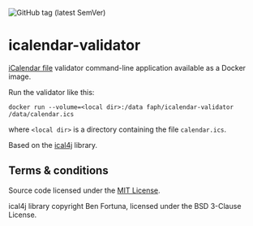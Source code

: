 ![GitHub tag (latest SemVer)](https://img.shields.io/github/v/tag/faph/icalendar-validator?label=release&sort=semver)

icalendar-validator
===================

[iCalendar file][ical] validator command-line application available as a Docker image.

Run the validator like this:

    docker run --volume=<local dir>:/data faph/icalendar-validator /data/calendar.ics

where `<local dir>` is a directory containing the file `calendar.ics`.

Based on the [ical4j][ical4j] library.


Terms & conditions
------------------

Source code licensed under the [MIT License](/LICENSE).

ical4j library copyright Ben Fortuna, licensed under the BSD 3-Clause License.

[ical]: https://en.wikipedia.org/wiki/ICalendar
[ical4j]: https://github.com/ical4j/ical4j
